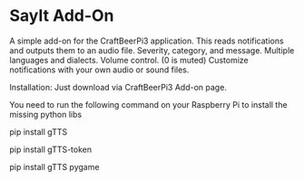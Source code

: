 # SayIt Add-On
A simple add-on for the CraftBeerPi3 application. This reads notifications and outputs them to an audio file. Severity, category, and message.
Multiple languages and dialects.
Volume control. (0 is muted)
Customize notifications with your own audio or sound files.

Installation:
Just download via CraftBeerPi3 Add-on page.

You need to run the following command on your Raspberry Pi to install the missing python libs

pip install gTTS

pip install gTTS-token

pip install gTTS pygame

